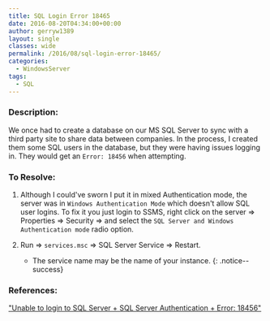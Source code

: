 ```yaml
---
title: SQL Login Error 18465
date: 2016-08-20T04:34:00+00:00
author: gerryw1389
layout: single
classes: wide
permalink: /2016/08/sql-login-error-18465/
categories:
  - WindowsServer
tags:
  - SQL
---
```

<!--more-->

### Description:

We once had to create a database on our MS SQL Server to sync with a third party site to share data between companies. In the process, I created them some SQL users in the database, but they were having issues logging in. They would get an `Error: 18456` when attempting.

### To Resolve:

1. Although I could've sworn I put it in mixed Authentication mode, the server was in `Windows Authentication Mode` which doesn't allow SQL user logins. To fix it you just login to SSMS, right click on the server => Properties => Security => and select the `SQL Server and Windows Authentication mode` radio option.

2. Run => `services.msc` => SQL Server Service => Restart. 

   - The service name may be the name of your instance.
   {: .notice--success}

### References:

["Unable to login to SQL Server + SQL Server Authentication + Error: 18456"](http://stackoverflow.com/questions/2474839/unable-to-login-to-sql-server-sql-server-authentication-error-18456)